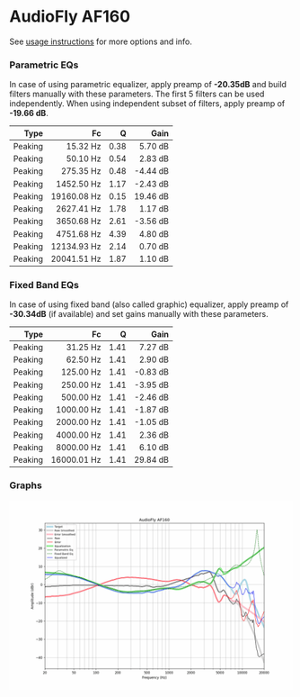 # AudioFly AF160
See [usage instructions](https://github.com/jaakkopasanen/AutoEq#usage) for more options and info.

### Parametric EQs
In case of using parametric equalizer, apply preamp of **-20.35dB** and build filters manually
with these parameters. The first 5 filters can be used independently.
When using independent subset of filters, apply preamp of **-19.66 dB**.

| Type    | Fc          |    Q | Gain     |
|--------:|------------:|-----:|---------:|
| Peaking | 15.32 Hz    | 0.38 | 5.70 dB  |
| Peaking | 50.10 Hz    | 0.54 | 2.83 dB  |
| Peaking | 275.35 Hz   | 0.48 | -4.44 dB |
| Peaking | 1452.50 Hz  | 1.17 | -2.43 dB |
| Peaking | 19160.08 Hz | 0.15 | 19.46 dB |
| Peaking | 2627.41 Hz  | 1.78 | 1.17 dB  |
| Peaking | 3650.68 Hz  | 2.61 | -3.56 dB |
| Peaking | 4751.68 Hz  | 4.39 | 4.80 dB  |
| Peaking | 12134.93 Hz | 2.14 | 0.70 dB  |
| Peaking | 20041.51 Hz | 1.87 | 1.10 dB  |

### Fixed Band EQs
In case of using fixed band (also called graphic) equalizer, apply preamp of **-30.34dB**
(if available) and set gains manually with these parameters.

| Type    | Fc          |    Q | Gain     |
|--------:|------------:|-----:|---------:|
| Peaking | 31.25 Hz    | 1.41 | 7.27 dB  |
| Peaking | 62.50 Hz    | 1.41 | 2.90 dB  |
| Peaking | 125.00 Hz   | 1.41 | -0.83 dB |
| Peaking | 250.00 Hz   | 1.41 | -3.95 dB |
| Peaking | 500.00 Hz   | 1.41 | -2.46 dB |
| Peaking | 1000.00 Hz  | 1.41 | -1.87 dB |
| Peaking | 2000.00 Hz  | 1.41 | -1.05 dB |
| Peaking | 4000.00 Hz  | 1.41 | 2.36 dB  |
| Peaking | 8000.00 Hz  | 1.41 | 6.10 dB  |
| Peaking | 16000.01 Hz | 1.41 | 29.84 dB |

### Graphs
![](./AudioFly%20AF160.png)